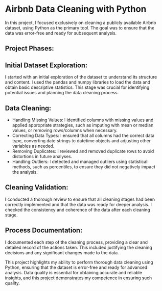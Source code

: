 # Airbnb Data Cleaning with Python

In this project, I focused exclusively on cleaning a publicly available Airbnb dataset, using Python as the primary tool. The goal was to ensure that the data was error-free and ready for subsequent analysis.

## Project Phases:

## Initial Dataset Exploration:

I started with an initial exploration of the dataset to understand its structure and content. I used the pandas and numpy libraries to load the data and obtain basic descriptive statistics. This stage was crucial for identifying potential issues and planning the data cleaning process.

## Data Cleaning:

* Handling Missing Values: I identified columns with missing values and applied appropriate strategies, such as imputing with mean or median values, or removing rows/columns when necessary.
* Correcting Data Types: I ensured that all columns had the correct data type, converting date strings to datetime objects and adjusting other variables as needed.
* Removing Duplicates: I reviewed and removed duplicate rows to avoid distortions in future analyses.
* Handling Outliers: I detected and managed outliers using statistical methods, such as percentiles, to ensure they did not negatively impact the analysis.

## Cleaning Validation:

I conducted a thorough review to ensure that all cleaning stages had been correctly implemented and that the data was ready for deeper analysis. I checked the consistency and coherence of the data after each cleaning stage.

## Process Documentation:

I documented each step of the cleaning process, providing a clear and detailed record of the actions taken. This included justifying the cleaning decisions and any significant changes made to the data.

This project highlights my ability to perform thorough data cleaning using Python, ensuring that the dataset is error-free and ready for advanced analysis. Data quality is essential for obtaining accurate and reliable insights, and this project demonstrates my competence in ensuring such quality.



